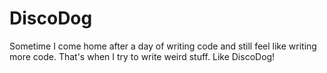 # DiscoDog

Sometime I come home after a day of writing code and still feel like writing more code. That's when I try to write weird stuff. Like DiscoDog!
